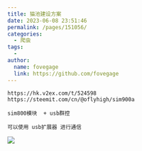 ```yaml
---
title: 猫池建设方案
date: 2023-06-08 23:51:46
permalink: /pages/151056/
categories:
  - 爬虫
tags:
  -
author:
  name: fovegage
  link: https://github.com/fovegage
---
```


```
https://hk.v2ex.com/t/524598
https://steemit.com/cn/@oflyhigh/sim900a

sim800模块  + usb群控

可以使用 usb扩展器 进行通信
```

![](https://obsidian-foveagge.oss-cn-beijing.aliyuncs.com/blog/9VvD4D.png)
